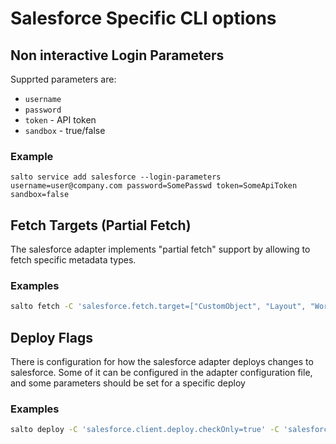 # Salesforce Specific CLI options

## Non interactive Login Parameters
Supprted parameters are:
* `username`
* `password`
* `token` - API token
* `sandbox` - true/false

### Example
```
salto service add salesforce --login-parameters username=user@company.com password=SomePasswd token=SomeApiToken sandbox=false
```

## Fetch Targets (Partial Fetch)
The salesforce adapter implements "partial fetch" support by allowing to fetch specific metadata types.

### Examples
```bash
salto fetch -C 'salesforce.fetch.target=["CustomObject", "Layout", "Workflow"]'
```

## Deploy Flags
There is configuration for how the salesforce adapter deploys changes to salesforce.
Some of it can be configured in the adapter configuration file, and some parameters should be set for a specific deploy

### Examples
```bash
salto deploy -C 'salesforce.client.deploy.checkOnly=true' -C 'salesforce.client.deploy.testLevel=RunLocalTests'
```



